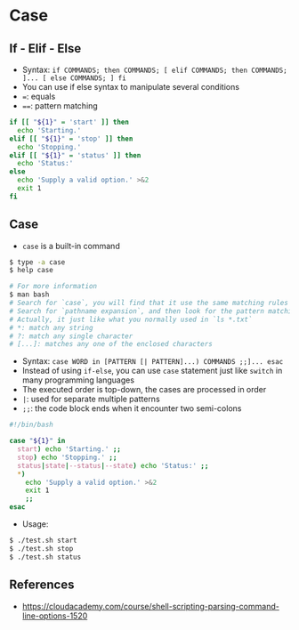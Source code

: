 # Case

## If - Elif - Else
- Syntax: `if COMMANDS; then COMMANDS; [ elif COMMANDS; then COMMANDS; ]... [ else COMMANDS; ] fi`
- You can use if else syntax to manipulate several conditions
- `=`: equals
- `==`: pattern matching
```bash
if [[ "${1}" = 'start' ]] then
  echo 'Starting.'
elif [[ "${1}" = 'stop' ]] then
  echo 'Stopping.'
elif [[ "${1}" = 'status' ]] then
  echo 'Status:'
else
  echo 'Supply a valid option.' >&2
  exit 1
fi
```

## Case
- `case` is a built-in command
```bash
$ type -a case
$ help case

# For more information
$ man bash
# Search for `case`, you will find that it use the same matching rules of pathname expansion
# Search for `pathname expansion`, and then look for the pattern matching section
# Actually, it just like what you normally used in `ls *.txt`
# *: match any string
# ?: match any single character
# [...]: matches any one of the enclosed characters
```
- Syntax: `case WORD in [PATTERN [| PATTERN]...) COMMANDS ;;]... esac`
- Instead of using `if-else`, you can use `case` statement just like `switch` in many programming languages
- The executed order is top-down, the cases are processed in order
- `|`: used for separate multiple patterns
- `;;`: the code block ends when it encounter two semi-colons
```bash title="test.sh"
#!/bin/bash

case "${1}" in
  start) echo 'Starting.' ;;
  stop) echo 'Stopping.' ;;
  status|state|--status|--state) echo 'Status:' ;;
  *)
    echo 'Supply a valid option.' >&2
    exit 1
    ;;
esac
```
- Usage:
```bash
$ ./test.sh start
$ ./test.sh stop
$ ./test.sh status
```


## References
- https://cloudacademy.com/course/shell-scripting-parsing-command-line-options-1520